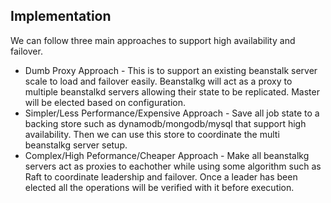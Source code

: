 ## Implementation

We can follow three main approaches to support high availability and failover.

- Dumb Proxy Approach - This is to support an existing beanstalk server scale to load and failover easily. Beanstalkg will act as a proxy to
multiple beanstalkd servers allowing their state to be replicated. Master will be elected based on configuration.
- Simpler/Less Performance/Expensive Approach - Save all job state to a backing store such as dynamodb/mongodb/mysql that support high availability. Then we can use
this store to coordinate the multi beanstalkg server setup.
- Complex/High Peformance/Cheaper Approach - Make all beanstalkg servers act as proxies to eachother while using some algorithm such as Raft to coordinate leadership and failover. Once a leader has been elected all the operations will be verified with it before execution.

